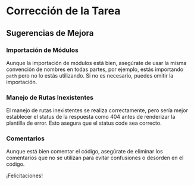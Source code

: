 # Corrección de la Tarea 

## Sugerencias de Mejora

### Importación de Módulos
Aunque la importación de módulos está bien, asegúrate de usar la misma convención de nombres en todas partes, por ejemplo, estás importando `path` pero no lo estás utilizando. Si no es necesario, puedes omitir la importación.

### Manejo de Rutas Inexistentes
El manejo de rutas inexistentes se realiza correctamente, pero sería mejor establecer el status de la respuesta como 404 antes de renderizar la plantilla de error. Esto asegura que el status code sea correcto.

### Comentarios
Aunque está bien comentar el código, asegúrate de eliminar los comentarios que no se utilizan para evitar confusiones o desorden en el código.

¡Felicitaciones!
